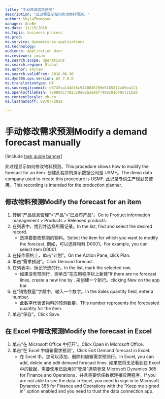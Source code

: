 ```yaml
--- 
title: "手动修改需求预测"
description: "此过程显示如何修改物料预测。"
author: ShylaThompson
manager: AnnBe
ms.date: 11/15/2016
ms.topic: business-process
ms.prod: 
ms.service: dynamics-ax-applications
ms.technology: 
audience: Application User
ms.reviewer: josaw
ms.search.scope: Operations
ms.search.region: Global
ms.author: shylaw
ms.search.validFrom: 2016-06-30
ms.dyn365.ops.version: AX 7.0.0
ms.translationtype: HT
ms.sourcegitcommit: d9747ba144d56c9410846769e5465372c89ea111
ms.openlocfilehash: 72080dc7782320e82a3eabf7498c816495721b2d
ms.contentlocale: zh-cn
ms.lasthandoff: 08/07/2018

---
```

# <a name="modify-a-demand-forecast-manually"></a><span data-ttu-id="36a12-103">手动修改需求预测</span><span class="sxs-lookup"><span data-stu-id="36a12-103">Modify a demand forecast manually</span></span>

[!include [task guide banner](../../includes/task-guide-banner.md)]

<span data-ttu-id="36a12-104">此过程显示如何修改物料预测。</span><span class="sxs-lookup"><span data-stu-id="36a12-104">This procedure shows how to modify the forecast for an item.</span></span> <span data-ttu-id="36a12-105">创建此程序的演示数据公司是 USMF。</span><span class="sxs-lookup"><span data-stu-id="36a12-105">The demo data company used to create this procedure is USMF.</span></span> <span data-ttu-id="36a12-106">此记录专供生产规划员使用。</span><span class="sxs-lookup"><span data-stu-id="36a12-106">This recording is intended for the production planner.</span></span> 


## <a name="modify-the-forecast-for-an-item"></a><span data-ttu-id="36a12-107">修改物料预测</span><span class="sxs-lookup"><span data-stu-id="36a12-107">Modify the forecast for an item</span></span>
1. <span data-ttu-id="36a12-108">转到“产品信息管理”>“产品”>“已发布产品”。</span><span class="sxs-lookup"><span data-stu-id="36a12-108">Go to Product information management > Products > Released products.</span></span>
2. <span data-ttu-id="36a12-109">在列表中，找到并选择所需记录。</span><span class="sxs-lookup"><span data-stu-id="36a12-109">In the list, find and select the desired record.</span></span>
    * <span data-ttu-id="36a12-110">选择要更改预测的物料。</span><span class="sxs-lookup"><span data-stu-id="36a12-110">Select the item for which you want to modify the forecast.</span></span> <span data-ttu-id="36a12-111">例如，可以选择物料 D0001。</span><span class="sxs-lookup"><span data-stu-id="36a12-111">For example, you can select item D0001.</span></span>  
3. <span data-ttu-id="36a12-112">在操作窗格上，单击“计划”。</span><span class="sxs-lookup"><span data-stu-id="36a12-112">On the Action Pane, click Plan.</span></span>
4. <span data-ttu-id="36a12-113">单击“需求预测”。</span><span class="sxs-lookup"><span data-stu-id="36a12-113">Click Demand forecast.</span></span>
5. <span data-ttu-id="36a12-114">在列表中，标记所选的行。</span><span class="sxs-lookup"><span data-stu-id="36a12-114">In the list, mark the selected row.</span></span>
    * <span data-ttu-id="36a12-115">如果没有预测行，则单击“在应用程序栏上新建”</span><span class="sxs-lookup"><span data-stu-id="36a12-115">If there are no forecast lines, create a new line by  .</span></span> <span data-ttu-id="36a12-116">来创建一个新行。</span><span class="sxs-lookup"><span data-stu-id="36a12-116">clicking New on the app bar.</span></span>  
6. <span data-ttu-id="36a12-117">在“销售数量”字段中，输入一个数字。</span><span class="sxs-lookup"><span data-stu-id="36a12-117">In the Sales quantity field, enter a number.</span></span>
    * <span data-ttu-id="36a12-118">此数字代表该物料的预测数量。</span><span class="sxs-lookup"><span data-stu-id="36a12-118">This number represents the forecasted quantity for the item.</span></span>  
7. <span data-ttu-id="36a12-119">单击“保存”。</span><span class="sxs-lookup"><span data-stu-id="36a12-119">Click Save.</span></span>

## <a name="modify-the-forecast-in-excel"></a><span data-ttu-id="36a12-120">在 Excel 中修改预测</span><span class="sxs-lookup"><span data-stu-id="36a12-120">Modify the forecast in Excel</span></span>
1. <span data-ttu-id="36a12-121">单击“在 Microsoft Office 中打开”。</span><span class="sxs-lookup"><span data-stu-id="36a12-121">Click Open in Microsoft Office.</span></span>
2. <span data-ttu-id="36a12-122">单击“在 Excel 中编辑需求预测”。</span><span class="sxs-lookup"><span data-stu-id="36a12-122">Click Edit Demand forecast in Excel.</span></span>
    * <span data-ttu-id="36a12-123">在 Excel 中，您可以添加、删除和编辑需求预测行。</span><span class="sxs-lookup"><span data-stu-id="36a12-123">In Excel, you can add, delete and edit demand forecast lines.</span></span> <span data-ttu-id="36a12-124">如果您将无法看到在 Excel 中的数据，需要使用已启用的“登录”选项登录 Microsoft Dynamics 365 for Finance and Operations，并且需要信任数据连接应用程序。</span><span class="sxs-lookup"><span data-stu-id="36a12-124">If you are not able to see the data in Excel, you need to sign in to Microsoft Dynamics 365 for Finance and Operations with the "Keep me signed in" option enabled and you need to trust the data connection app.</span></span>  


